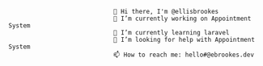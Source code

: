 
                                 👋 Hi there, I'm @ellisbrookes
                                 🔭 I’m currently working on Appointment System
                                 🌱 I’m currently learning laravel 
                                 🤔 I’m looking for help with Appointment System
                                 📫 How to reach me: hello#@ebrookes.dev
